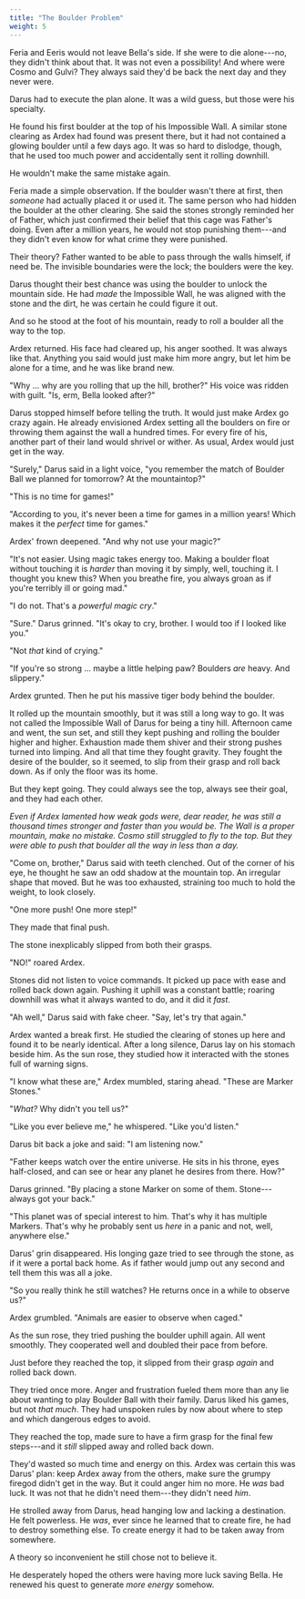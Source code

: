 ```yaml
---
title: "The Boulder Problem"
weight: 5
---
```


Feria and Eeris would not leave Bella's side. If she were to die alone---no, they didn't think about that. It was not even a possibility! And where were Cosmo and Gulvi? They always said they'd be back the next day and they never were.

Darus had to execute the plan alone. It was a wild guess, but those were his specialty.

He found his first boulder at the top of his Impossible Wall. A similar stone clearing as Ardex had found was present there, but it had not contained a glowing boulder until a few days ago. It was so hard to dislodge, though, that he used too much power and accidentally sent it rolling downhill.

He wouldn't make the same mistake again.

Feria made a simple observation. If the boulder wasn't there at first, then _someone_ had actually placed it or used it. The same person who had hidden the boulder at the other clearing. She said the stones strongly reminded her of Father, which just confirmed their belief that this cage was Father's doing. Even after a million years, he would not stop punishing them---and they didn't even know for what crime they were punished.

Their theory? Father wanted to be able to pass through the walls himself, if need be. The invisible boundaries were the lock; the boulders were the key.

Darus thought their best chance was using the boulder to unlock the mountain side. He had _made_ the Impossible Wall, he was aligned with the stone and the dirt, he was certain he could figure it out.

And so he stood at the foot of his mountain, ready to roll a boulder all the way to the top.

Ardex returned. His face had cleared up, his anger soothed. It was always like that. Anything you said would just make him more angry, but let him be alone for a time, and he was like brand new.

"Why ... why are you rolling that up the hill, brother?" His voice was ridden with guilt. "Is, erm, Bella looked after?"

Darus stopped himself before telling the truth. It would just make Ardex go crazy again. He already envisioned Ardex setting all the boulders on fire or throwing them against the wall a hundred times. For every fire of his, another part of their land would shrivel or wither. As usual, Ardex would just get in the way. 

"Surely," Darus said in a light voice, "you remember the match of Boulder Ball we planned for tomorrow? At the mountaintop?"

"This is no time for games!"

"According to you, it's never been a time for games in a million years! Which makes it the _perfect_ time for games."

Ardex' frown deepened. "And why not use your magic?"

"It's not easier. Using magic takes energy too. Making a boulder float without touching it is _harder_ than moving it by simply, well, touching it. I thought you knew this? When you breathe fire, you always groan as if you're terribly ill or going mad."

"I do not. That's a _powerful magic cry_."

"Sure." Darus grinned. "It's okay to cry, brother. I would too if I looked like you."

"Not _that_ kind of crying."

"If you're so strong ... maybe a little helping paw? Boulders _are_ heavy. And slippery."

Ardex grunted. Then he put his massive tiger body behind the boulder. 

It rolled up the mountain smoothly, but it was still a long way to go. It was not called the Impossible Wall of Darus for being a tiny hill. Afternoon came and went, the sun set, and still they kept pushing and rolling the boulder higher and higher. Exhaustion made them shiver and their strong pushes turned into limping. And all that time they fought gravity. They fought the desire of the boulder, so it seemed, to slip from their grasp and roll back down. As if only the floor was its home.

But they kept going. They could always see the top, always see their goal, and they had each other. 

_Even if Ardex lamented how weak gods were, dear reader, he was still a thousand times stronger and faster than you would be. The Wall is a proper mountain, make no mistake. Cosmo still struggled to fly to the top. But they were able to push that boulder all the way in less than a day._

"Come on, brother," Darus said with teeth clenched. Out of the corner of his eye, he thought he saw an odd shadow at the mountain top. An irregular shape that moved. But he was too exhausted, straining too much to hold the weight, to look closely. 

"One more push! One more step!"

They made that final push.

The stone inexplicably slipped from both their grasps.

"NO!" roared Ardex. 

Stones did not listen to voice commands. It picked up pace with ease and rolled back down again. Pushing it uphill was a constant battle; roaring downhill was what it always wanted to do, and it did it _fast_.

"Ah well," Darus said with fake cheer. "Say, let's try that again."

Ardex wanted a break first. He studied the clearing of stones up here and found it to be nearly identical. After a long silence, Darus lay on his stomach beside him. As the sun rose, they studied how it interacted with the stones full of warning signs.

"I know what these are," Ardex mumbled, staring ahead. "These are Marker Stones."

"_What?_ Why didn't you tell us?"

"Like you ever believe me," he whispered. "Like you'd listen."

Darus bit back a joke and said: "I am listening now."

"Father keeps watch over the entire universe. He sits in his throne, eyes half-closed, and can see or hear any planet he desires from there. How?"

Darus grinned. "By placing a stone Marker on some of them. Stone---always got your back."

"This planet was of special interest to him. That's why it has multiple Markers. That's why he probably sent us _here_ in a panic and not, well, anywhere else."

Darus' grin disappeared. His longing gaze tried to see through the stone, as if it were a portal back home. As if father would jump out any second and tell them this was all a joke. 

"So you really think he still watches? He returns once in a while to observe us?"

Ardex grumbled. "Animals are easier to observe when caged."

As the sun rose, they tried pushing the boulder uphill again. All went smoothly. They cooperated well and doubled their pace from before.

Just before they reached the top, it slipped from their grasp _again_ and rolled back down.

They tried once more. Anger and frustration fueled them more than any lie about wanting to play Boulder Ball with their family. Darus liked his games, but not _that much_. They had unspoken rules by now about where to step and which dangerous edges to avoid.

They reached the top, made sure to have a firm grasp for the final few steps---and it _still_ slipped away and rolled back down.

They'd wasted so much time and energy on this. Ardex was certain this was Darus' plan: keep Ardex away from the others, make sure the grumpy firegod didn't get in the way. But it could anger him no more. He _was_ bad luck. It was not that he didn't need them---they didn't need _him_.

He strolled away from Darus, head hanging low and lacking a destination. He felt powerless. He _was_, ever since he learned that to create fire, he had to destroy something else. To create energy it had to be taken away from somewhere.

A theory so inconvenient he still chose not to believe it.

He desperately hoped the others were having more luck saving Bella. He renewed his quest to generate _more energy_ somehow.